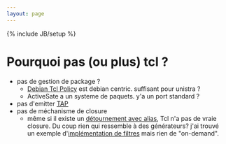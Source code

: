 ```yaml
---
layout: page
---
```

{% include JB/setup %}

# Pourquoi pas (ou plus) tcl ? 

* pas de gestion de package ? 
    * [Debian Tcl Policy](http://pkg-tcltk.alioth.debian.org/tcltk-policy.html/) est debian centric. suffisant pour unistra ?
    * ActiveSate a un systeme de paquets. y'a un port standard ?
* pas d'emitter [TAP](http://testanything.org)
* pas de méchanisme de closure
    * même si il existe un [détournement avec alias](http://wiki.tcl.tk/3330),
      Tcl n'a pas de vraie closure. Du coup rien qui ressemble à des
      générateurs? j'ai trouvé un exemple d'[implémentation de
      filtres](http://wiki.hping.org/133) mais rien de "on-demand".

